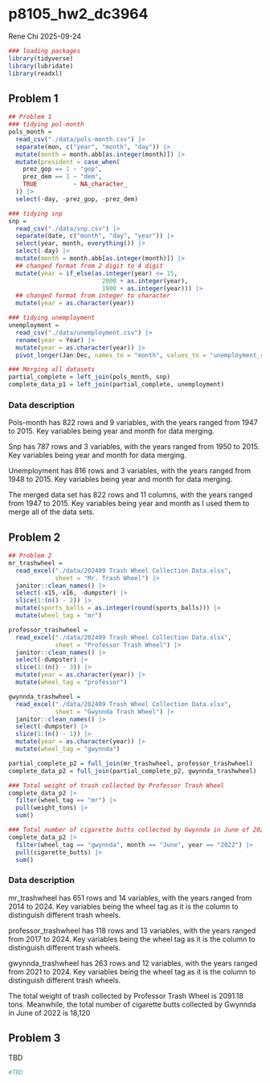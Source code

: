p8105_hw2_dc3964
================
Rene Chi
2025-09-24

``` r
### loading packages
library(tidyverse)
library(lubridate)
library(readxl)
```

## Problem 1

``` r
## Problem 1
### tidying pol-month
pols_month =
  read_csv("./data/pols-month.csv") |> 
  separate(mon, c("year", "month", "day")) |> 
  mutate(month = month.abb[as.integer(month)]) |> 
  mutate(president = case_when(
    prez_gop == 1 ~ "gop",
    prez_dem == 1 ~ "dem",
    TRUE          ~ NA_character_
  )) |> 
  select(-day, -prez_gop, -prez_dem)

### tidying snp
snp = 
  read_csv("./data/snp.csv") |> 
  separate(date, c("month", "day", "year")) |> 
  select(year, month, everything()) |> 
  select(-day) |> 
  mutate(month = month.abb[as.integer(month)]) |> 
  ## changed format from 2 digit to 4 digit 
  mutate(year = if_else(as.integer(year) <= 15,
                          2000 + as.integer(year),
                          1900 + as.integer(year))) |> 
  ## changed format from integer to character
  mutate(year = as.character(year))

### tidying unemployment
unemployment =
  read_csv("./data/unemployment.csv") |> 
  rename(year = Year) |> 
  mutate(year = as.character(year)) |> 
  pivot_longer(Jan:Dec, names_to = "month", values_to = "unemployment_rate")

### Merging all datasets
partial_complete = left_join(pols_month, snp) 
complete_data_p1 = left_join(partial_complete, unemployment)
```

### **Data description**

Pols-month has 822 rows and 9 variables, with the years ranged from 1947
to 2015. Key variables being year and month for data merging.

Snp has 787 rows and 3 variables, with the years ranged from 1950 to
2015. Key variables being year and month for data merging.

Unemployment has 816 rows and 3 variables, with the years ranged from
1948 to 2015. Key variables being year and month for data merging.

The merged data set has 822 rows and 11 columns, with the years ranged
from 1947 to 2015. Key variables being year and month as I used them to
merge all of the data sets.

## Problem 2

``` r
## Problem 2
mr_trashwheel =
  read_excel("./data/202409 Trash Wheel Collection Data.xlsx",
             sheet = "Mr. Trash Wheel") |> 
  janitor::clean_names() |> 
  select(-x15,-x16, -dumpster) |> 
  slice(1:(n() - 2)) |> 
  mutate(sports_balls = as.integer(round(sports_balls))) |>
  mutate(wheel_tag = "mr")

professor_trashwheel =
  read_excel("./data/202409 Trash Wheel Collection Data.xlsx",
             sheet = "Professor Trash Wheel") |> 
  janitor::clean_names() |>
  select(-dumpster) |> 
  slice(1:(n() - 3)) |> 
  mutate(year = as.character(year)) |> 
  mutate(wheel_tag = "professor")

gwynnda_trashwheel =
  read_excel("./data/202409 Trash Wheel Collection Data.xlsx",
             sheet = "Gwynnda Trash Wheel") |> 
  janitor::clean_names() |>
  select(-dumpster) |> 
  slice(1:(n() - 1)) |> 
  mutate(year = as.character(year)) |> 
  mutate(wheel_tag = "gwynnda")

partial_complete_p2 = full_join(mr_trashwheel, professor_trashwheel)
complete_data_p2 = full_join(partial_complete_p2, gwynnda_trashwheel)

### Total weight of trash collected by Professor Trash Wheel
complete_data_p2 |> 
  filter(wheel_tag == "mr") |>   
  pull(weight_tons) |>                   
  sum()      

### Total number of cigarette butts collected by Gwynnda in June of 2022
complete_data_p2 |> 
  filter(wheel_tag == "gwynnda", month == "June", year == "2022") |>   
  pull(cigarette_butts) |>                   
  sum()
```

### **Data description**

mr_trashwheel has 651 rows and 14 variables, with the years ranged from
2014 to 2024. Key variables being the wheel tag as it is the column to
distinguish different trash wheels.

professor_trashwheel has 118 rows and 13 variables, with the years
ranged from 2017 to 2024. Key variables being the wheel tag as it is the
column to distinguish different trash wheels.

gwynnda_trashwheel has 263 rows and 12 variables, with the years ranged
from 2021 to 2024. Key variables being the wheel tag as it is the column
to distinguish different trash wheels.

The total weight of trash collected by Professor Trash Wheel is 2091.18
tons. Meanwhile, the total number of cigarette butts collected by
Gwynnda in June of 2022 is 18,120

## Problem 3

TBD

``` r
#TBD
```
